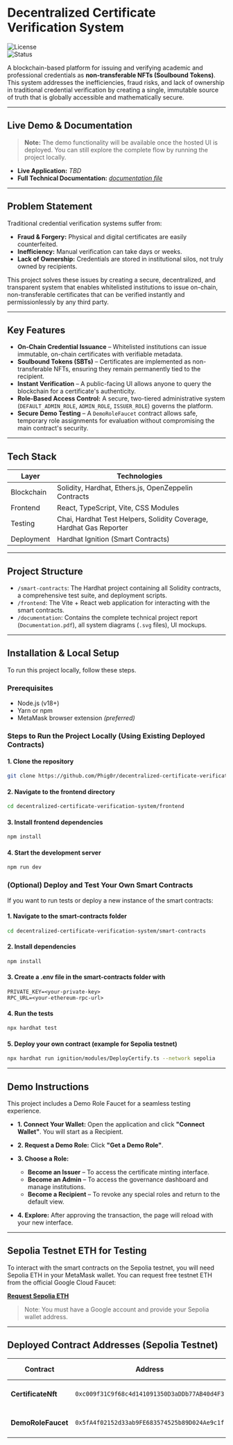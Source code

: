 # Decentralized Certificate Verification System

![License](https://img.shields.io/badge/license-MIT-blue.svg)  
![Status](https://img.shields.io/badge/status-Demo_Pending_Deployment-important.svg)

A blockchain-based platform for issuing and verifying academic and professional credentials as **non-transferable NFTs (Soulbound Tokens)**. This system addresses the inefficiencies, fraud risks, and lack of ownership in traditional credential verification by creating a single, immutable source of truth that is globally accessible and mathematically secure.

---

## Live Demo & Documentation

> **Note:** The demo functionality will be available once the hosted UI is deployed.
> You can still explore the complete flow by running the project locally.

- **Live Application:** *TBD*
- **Full Technical Documentation:** *[documentation file](./documentation/Documentation.pdf)*

---

## Problem Statement

Traditional credential verification systems suffer from:

- **Fraud & Forgery:** Physical and digital certificates are easily counterfeited.
- **Inefficiency:** Manual verification can take days or weeks.
- **Lack of Ownership:** Credentials are stored in institutional silos, not truly owned by recipients.

This project solves these issues by creating a secure, decentralized, and transparent system that enables whitelisted institutions to issue on-chain, non-transferable certificates that can be verified instantly and permissionlessly by any third party.

---

## Key Features

- **On-Chain Credential Issuance** – Whitelisted institutions can issue immutable, on-chain certificates with verifiable metadata.
- **Soulbound Tokens (SBTs)** – Certificates are implemented as non-transferable NFTs, ensuring they remain permanently tied to the recipient.
- **Instant Verification** – A public-facing UI allows anyone to query the blockchain for a certificate's authenticity.
- **Role-Based Access Control:** A secure, two-tiered administrative system (`DEFAULT_ADMIN_ROLE`, `ADMIN_ROLE`, `ISSUER_ROLE`) governs the platform.
- **Secure Demo Testing** – A `DemoRoleFaucet` contract allows safe, temporary role assignments for evaluation without compromising the main contract's security.

---

## Tech Stack

| Layer          | Technologies |
|----------------|--------------|
| Blockchain     | Solidity, Hardhat, Ethers.js, OpenZeppelin Contracts |
| Frontend       | React, TypeScript, Vite, CSS Modules |
| Testing        | Chai, Hardhat Test Helpers, Solidity Coverage, Hardhat Gas Reporter |
| Deployment     | Hardhat Ignition (Smart Contracts) |

---

## Project Structure

* `/smart-contracts`: The Hardhat project containing all Solidity contracts, a comprehensive test suite, and deployment scripts.
* `/frontend`: The Vite + React web application for interacting with the smart contracts.
* `/documentation`: Contains the complete technical project report (`Documentation.pdf`), all system diagrams (`.svg` files), UI mockups.

---

## Installation & Local Setup
To run this project locally, follow these steps.

### Prerequisites
- Node.js (v18+)
- Yarn or npm
- MetaMask browser extension *(preferred)*

### Steps to Run the Project Locally (Using Existing Deployed Contracts)

#### 1. Clone the repository
```bash
git clone https://github.com/Phig0r/decentralized-certificate-verification-system
```
#### 2. Navigate to the frontend directory
```bash
cd decentralized-certificate-verification-system/frontend
```

#### 3. Install frontend dependencies
```bash
npm install
```


#### 4. Start the development server
```bash
npm run dev
```
### (Optional) Deploy and Test Your Own Smart Contracts
If you want to run tests or deploy a new instance of the smart contracts:

#### 1. Navigate to the smart-contracts folder
```bash
cd decentralized-certificate-verification-system/smart-contracts
```

#### 2. Install dependencies
```bash
npm install
```
#### 3. Create a .env file in the smart-contracts folder with
```env
PRIVATE_KEY=<your-private-key>
RPC_URL=<your-ethereum-rpc-url>
```
#### 4. Run the tests
```bash
npx hardhat test
```

#### 5. Deploy your own contract (example for Sepolia testnet)
```bash
npx hardhat run ignition/modules/DeployCertify.ts --network sepolia
```

---

## Demo Instructions

This project includes a Demo Role Faucet for a seamless testing experience.

* **1. Connect Your Wallet:** Open the application and click **"Connect Wallet"**. You will start as a Recipient.
* **2. Request a Demo Role:** Click **"Get a Demo Role"**.

* **3. Choose a Role:**
  - **Become an Issuer**  – To access the certificate minting interface.
  - **Become an Admin** – To access the governance dashboard and manage institutions.
  - **Become a Recipient** – To revoke any special roles and return to the default view.
* **4. Explore:** After approving the transaction, the page will reload with your new interface.

---

## Sepolia Testnet ETH for Testing

To interact with the smart contracts on the Sepolia testnet, you will need Sepolia ETH in your MetaMask wallet. You can request free testnet ETH from the official Google Cloud Faucet:

**[Request Sepolia ETH](https://cloud.google.com/application/web3/faucet/ethereum/sepolia)**

> Note: You must have a Google account and provide your Sepolia wallet address.

---

## Deployed Contract Addresses (Sepolia Testnet)

| Contract          | Address	                                      | Etherscan Link|
|-------------------|-----------------------------------------------|---------------|
|**CertificateNft** |	`0xc009f31C9f68c4d141091350D3aDDb77AB40d4F3`	| [Sepolia Etherscan Link](https://sepolia.etherscan.io/address/0xc009f31c9f68c4d141091350d3addb77ab40d4f3) |
|**DemoRoleFaucet**	| `0x5fA4f02152d33ab9FE683574525b89D024Ae9c1f`	| [Sepolia Etherscan Link](https://sepolia.etherscan.io/address/0x5fA4f02152d33ab9FE683574525b89D024Ae9c1f) |

